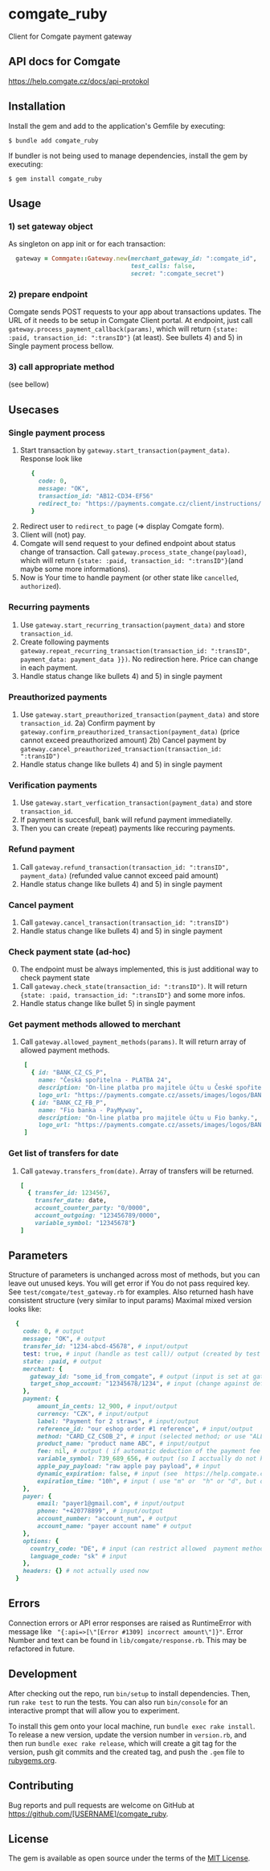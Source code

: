 # comgate_ruby
Client for Comgate payment gateway

## API docs for Comgate
https://help.comgate.cz/docs/api-protokol

## Installation

Install the gem and add to the application's Gemfile by executing:

    $ bundle add comgate_ruby

If bundler is not being used to manage dependencies, install the gem by executing:

    $ gem install comgate_ruby

## Usage
### 1) set gateway object
  As singleton on app init or for each transaction:
  ```ruby
    gateway = Commgate::Gateway.new(merchant_gateway_id: ":comgate_id",
                                    test_calls: false,
                                    secret: ":comgate_secret")
  ```

### 2) prepare endpoint
 Comgate sends POST requests to your app about transactions updates. The URL of it needs to be setup in Comgate Client portal. At endpoint, just call `gateway.process_payment_callback(params)`, which will return
    `{state: :paid, transaction_id: ":transID"}` (at least). See bullets 4) and 5) in Single payment process bellow.
### 3) call appropriate method
 (see bellow)

## Usecases
### Single payment process
1) Start transaction by `gateway.start_transaction(payment_data)`. Response look like
      ```ruby
         {
           code: 0,
           message: "OK",
           transaction_id: "AB12-CD34-EF56"
           redirect_to: "https://payments.comgate.cz/client/instructions/index?id=AB12-CD34-EF56"
         }
      ```
2) Redirect user to `redirect_to` page (=> display Comgate form).
3) Client will (not) pay.
4) Comgate will send request to your defined endpoint about status change of transaction. Call `gateway.process_state_change(payload)`, which will return
  `{state: :paid, transaction_id: ":transID"}`(and maybe some more informations).
5) Now is Your time to handle payment (or other state like `cancelled`, `authorized`).

### Recurring payments
1) Use `gateway.start_recurring_transaction(payment_data)` and store `transaction_id`.
2) Create following payments `gateway.repeat_recurring_transaction(transaction_id: ":transID", payment_data: payment_data }})`. No redirection here. Price can change in each payment.
3) Handle status change like bullets 4) and 5) in single payment

### Preauthorized payments
1) Use `gateway.start_preauthorized_transaction(payment_data)` and store `transaction_id`.
2a) Confirm payment by `gateway.confirm_preauthorized_transaction(payment_data)` (price cannot exceed preauthorized amount)
2b) Cancel payment by `gateway.cancel_preauthorized_transaction(transaction_id: ":transID")`
3) Handle status change like bullets 4) and 5) in single payment

### Verification payments
1) Use `gateway.start_verfication_transaction(payment_data)` and store `transaction_id`.
2) If payment is succesfull, bank will refund payment immediatelly.
3) Then you can create (repeat) payments like reccuring payments.

### Refund payment
1) Call `gateway.refund_transaction(transaction_id: ":transID", payment_data)` (refunded value cannot exceed paid amount)
2) Handle status change like bullets 4) and 5) in single payment

### Cancel payment
1) Call `gateway.cancel_transaction(transaction_id: ":transID")`
2) Handle status change like bullets 4) and 5) in single payment

### Check payment state (ad-hoc)
0) The endpoint must be always implemented, this is just additional way to check payment state
1) Call `gateway.check_state(transaction_id: ":transID")`. It will return `{state: :paid, transaction_id: ":transID"}` and some more infos.
2) Handle status change like bullet 5) in single payment

### Get payment methods allowed to merchant
1) Call `gateway.allowed_payment_methods(params)`. It will return array of allowed payment methods.
   ```ruby
    [
      { id: "BANK_CZ_CS_P",
        name: "Česká spořitelna - PLATBA 24",
        description: "On-line platba pro majitele účtu u České spořitelny.",
        logo_url: "https://payments.comgate.cz/assets/images/logos/BANK_CZ_CS_P.png" },
      { id: "BANK_CZ_FB_P",
        name: "Fio banka - PayMyway",
        description: "On-line platba pro majitele účtu u Fio banky.",
        logo_url: "https://payments.comgate.cz/assets/images/logos/BANK_CZ_FB.png" }
    ]
   ```

### Get list of transfers for date
1) Call `gateway.transfers_from(date)`. Array of transfers will be returned.
    ```ruby
    [
      { transfer_id: 1234567,
        transfer_date: date,
        account_counter_party: "0/0000",
        account_outgoing: "123456789/0000",
        variable_symbol: "12345678"}
    ]

## Parameters
Structure of parameters is unchanged across most of methods, but you can leave out unused keys. You will get error if You  do not pass required key.
See `test/comgate/test_gateway.rb` for examples.
Also returned hash have consistent structure (very similar to input params)
Maximal mixed version looks like:
```ruby
  {
    code: 0, # output
    message: "OK", # output
    transfer_id: "1234-abcd-45678", # input/output
    test: true, # input (handle as test call)/ output (created by test call)
    state: :paid, # output
    merchant: {
      gateway_id: "some_id_from_comgate", # output (input is set at gateway init)
      target_shop_account: "12345678/1234", # input (change against default)/ output
    },
    payment: {
        amount_in_cents: 12_900, # input/output
        currency: "CZK", # input/output
        label: "Payment for 2 straws", # input/output
        reference_id: "our eshop order #1 reference", # input/output
        method: "CARD_CZ_CSOB_2", # input (selected method; or use "ALL") / output
        product_name: "product name ABC", # input/output
        fee: nil, # output ( if automatic deduction of the payment fee is set at Comgate)
        variable_symbol: 739_689_656, # output (so I acctually do not know where it came from)
        apple_pay_payload: "raw apple pay payload", # input
        dynamic_expiration: false, # input (see  https://help.comgate.cz/v1/docs/expirace-plateb )
        expiration_time: "10h", # input ( use "m" or  "h" or "d", but only one of them; allowed rage "30m".."7d")
    },
    payer: {
        email: "payer1@gmail.com", # input/output
        phone: "+420778899", # input/output
        account_number: "account_num", # output
        account_name: "payer account name" # output
    },
    options: {
      country_code: "DE", # input (can restrict allowed  payment methods)
      language_code: "sk" # input
    },
    headers: {} # not actually used now
  }
```

## Errors
 Connection errors or API error responses are raised as RuntimeError with message like ` "{:api=>[\"[Error #1309] incorrect amount\"]}"`.
 Error Number and text can be found in `lib/comgate/response.rb`.
 This may be refactored in future.

## Development

After checking out the repo, run `bin/setup` to install dependencies. Then, run `rake test` to run the tests. You can also run `bin/console` for an interactive prompt that will allow you to experiment.

To install this gem onto your local machine, run `bundle exec rake install`. To release a new version, update the version number in `version.rb`, and then run `bundle exec rake release`, which will create a git tag for the version, push git commits and the created tag, and push the `.gem` file to [rubygems.org](https://rubygems.org).

## Contributing

Bug reports and pull requests are welcome on GitHub at https://github.com/[USERNAME]/comgate_ruby.

## License

The gem is available as open source under the terms of the [MIT License](https://opensource.org/licenses/MIT).
